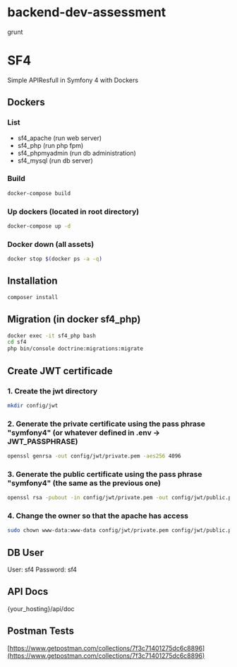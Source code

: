 # backend-dev-assessment

grunt

# SF4
Simple APIResfull in Symfony 4 with Dockers

## Dockers

### List
- sf4_apache (run web server)
- sf4_php (run php fpm)
- sf4_phpmyadmin (run db administration)
- sf4_mysql (run db server)

### Build
```bash
docker-compose build
```

### Up dockers (located in root directory)
```bash
docker-compose up -d
```

### Docker down (all assets)
```bash
docker stop $(docker ps -a -q)
```

## Installation
```bash
composer install
```

## Migration (in docker sf4_php)
```bash
docker exec -it sf4_php bash
cd sf4
php bin/console doctrine:migrations:migrate
```

## Create JWT certificade

### 1. Create the jwt directory
```bash
mkdir config/jwt
```

### 2. Generate the private certificate using the pass phrase "symfony4" (or whatever defined in .env -> JWT_PASSPHRASE)
```bash
openssl genrsa -out config/jwt/private.pem -aes256 4096
```
 
### 3. Generate the public certificate using the pass phrase "symfony4" (the same as the previous one)
```bash
openssl rsa -pubout -in config/jwt/private.pem -out config/jwt/public.pem
```

### 4. Change the owner so that the apache has access
```bash
sudo chown www-data:www-data config/jwt/private.pem config/jwt/public.pem
```

## DB User
User: sf4
Password: sf4

## API Docs
{your_hosting}/api/doc

## Postman Tests
[https://www.getpostman.com/collections/7f3c71401275dc6c8896](https://www.getpostman.com/collections/7f3c71401275dc6c8896)

